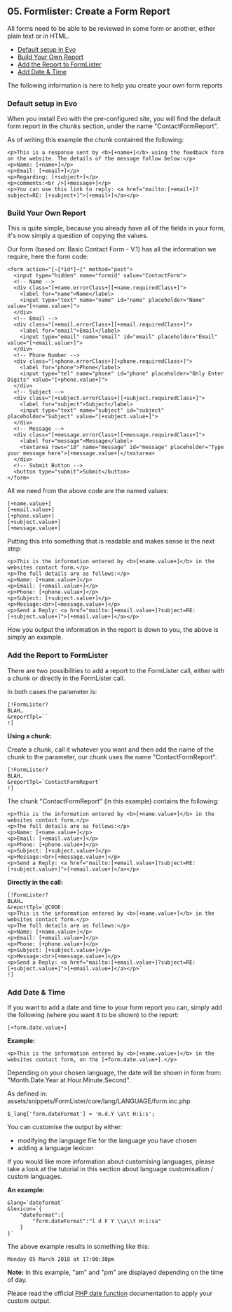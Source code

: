 ## 05. Formlister: Create a Form Report

All forms need to be able to be reviewed in some form or another, either plain text or in HTML.

* [Default setup in Evo](#default-setup-in-Evo)
* [Build Your Own Report](#build-your-own-report)
* [Add the Report to FormLister](#add-the-report-to-formLister)
* [Add Date & Time](#add-date--time)

The following information is here to help you create your own form reports

### Default setup in Evo

When you install Evo with the pre-configured site, you will find the default form report in the chunks section, under the name "ContactFormReport".

As of writing this example the chunk contained the following:

```
<p>This is a response sent by <b>[+name+]</b> using the feedback form on the website. The details of the message follow below:</p>
<p>Name: [+name+]</p>
<p>Email: [+email+]</p>
<p>Regarding: [+subject+]</p>
<p>comments:<br />[+message+]</p>
<p>You can use this link to reply: <a href="mailto:[+email+]?subject=RE: [+subject+]">[+email+]</a></p>
```

### Build Your Own Report

This is quite simple, because you already have all of the fields in your form, it's now simply a question of copying the values.

Our form (based on: Basic Contact Form - V.1) has all the information we require, here the form code:

```
<form action="[~[*id*]~]" method="post">
  <input type="hidden" name="formid" value="ContactForm">
  <!-- Name -->
  <div class="[+name.errorClass+][+name.requiredClass+]">
    <label for="name">Name</label>
    <input type="text" name="name" id="name" placeholder="Name" value="[+name.value+]">
  </div>
  <!-- Email -->
  <div class="[+email.errorClass+][+email.requiredClass+]">
    <label for="email">Email</label>
    <input type="email" name="email" id="email" placeholder="Email" value="[+email.value+]">
  </div>
  <!-- Phone Number -->
  <div class="[+phone.errorClass+][+phone.requiredClass+]">
    <label for="phone">Phone</label>
    <input type="tel" name="phone" id="phone" placeholder="Only Enter Digits" value="[+phone.value+]">
  </div>
  <!-- Subject -->
  <div class="[+subject.errorClass+][+subject.requiredClass+]">
    <label for="subject">Subject</label>
    <input type="text" name="subject" id="subject" placeholder="Subject" value="[+subject.value+]">
  </div>
  <!-- Message -->
  <div class="[+message.errorClass+][+message.requiredClass+]">
    <label for="message">Message</label>
    <textarea rows="10" name="message" id="message" placeholder="Type your message here">[+message.value+]</textarea>
  </div> 
  <!-- Submit Button -->
  <button type="submit">Submit</button>
</form>
```

All we need from the above code are the named values:

```
[+name.value+]
[+email.value+]
[+phone.value+]
[+subject.value+]
[+message.value+]
```

Putting this into something that is readable and makes sense is the next step:

```
<p>This is the information entered by <b>[+name.value+]</b> in the websites contact form.</p>
<p>The full details are as follows:</p>
<p>Name: [+name.value+]</p>
<p>Email: [+email.value+]</p>
<p>Phone: [+phone.value+]</p>
<p>Subject: [+subject.value+]</p>
<p>Message:<br>[+message.value+]</p>
<p>Send a Reply: <a href="mailto:[+email.value+]?subject=RE: [+subject.value+]">[+email.value+]</a></p>
```

How you output the information in the report is down to you, the above is simply an example.

### Add the Report to FormLister

There are two possibilities to add a report to the FormLister call, either with a chunk or directly in the FormLister call.

In both cases the parameter is:

```
[!FormLister?
BLAH…
&reportTpl=``
!]
```

**Using a chunk:**

Create a chunk, call it whatever you want and then add the name of the chunk to the parameter, our chunk uses the name "ContactFormReport".

```
[!FormLister?
BLAH…
&reportTpl=`ContactFormReport`
!]
```

The chunk "ContactFormReport" (in this example) contains the following:

```
<p>This is the information entered by <b>[+name.value+]</b> in the websites contact form.</p>
<p>The full details are as follows:</p>
<p>Name: [+name.value+]</p>
<p>Email: [+email.value+]</p>
<p>Phone: [+phone.value+]</p>
<p>Subject: [+subject.value+]</p>
<p>Message:<br>[+message.value+]</p>
<p>Send a Reply: <a href="mailto:[+email.value+]?subject=RE: [+subject.value+]">[+email.value+]</a></p>
```

**Directly in the call:**

```
[!FormLister?
BLAH…
&reportTpl=`@CODE:
<p>This is the information entered by <b>[+name.value+]</b> in the websites contact form.</p>
<p>The full details are as follows:</p>
<p>Name: [+name.value+]</p>
<p>Email: [+email.value+]</p>
<p>Phone: [+phone.value+]</p>
<p>Subject: [+subject.value+]</p>
<p>Message:<br>[+message.value+]</p>
<p>Send a Reply: <a href="mailto:[+email.value+]?subject=RE: [+subject.value+]">[+email.value+]</a></p>`
!]
```

### Add Date & Time

If you want to add a date and time to your form report you can, simply add the following (where you want it to be shown) to the report:

```
[+form.date.value+]
```

**Example:**

```
<p>This is the information entered by <b>[+name.value+]</b> in the websites contact form, on the [+form.date.value+].</p>
```

Depending on your chosen language, the date will be shown in form from: "Month.Date.Year at Hour.Minute.Second".

As defined in: assets/snippets/FormLister/core/lang/LANGUAGE/form.inc.php

```
$_lang['form.dateFormat'] = 'm.d.Y \a\t H:i:s';
```

You can customise the output by either:

* modifying the language file for the language you have chosen
* adding a language lexicon

If you would like more information about customising languages, please take a look at the tutorial in this section about language customisation / custom languages.

**An example:**

```
&lang=`dateformat`
&lexicon=`{
    "dateformat":{
        "form.dateFormat":"l d F Y \\a\\t H:i:sa"
    }
}`
```

The above example results in something like this:

```
Monday 05 March 2018 at 17:00:30pm
```

**Note:** In this example, "am" and "pm" are displayed depending on the time of day.

Please read the official [PHP date function](https://php.net/manual/en/function.date.php) documentation to apply your custom output.
